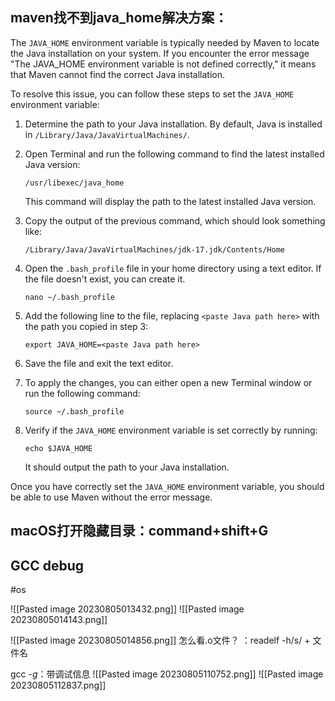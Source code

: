 
## maven找不到java_home解决方案：

The `JAVA_HOME` environment variable is typically needed by Maven to locate the Java installation on your system. If you encounter the error message "The JAVA_HOME environment variable is not defined correctly," it means that Maven cannot find the correct Java installation.

To resolve this issue, you can follow these steps to set the `JAVA_HOME` environment variable:

1. Determine the path to your Java installation. By default, Java is installed in `/Library/Java/JavaVirtualMachines/`.

2. Open Terminal and run the following command to find the latest installed Java version:

   ```
   /usr/libexec/java_home
   ```

   This command will display the path to the latest installed Java version.

3. Copy the output of the previous command, which should look something like:

   ```
   /Library/Java/JavaVirtualMachines/jdk-17.jdk/Contents/Home
   ```

4. Open the `.bash_profile` file in your home directory using a text editor. If the file doesn't exist, you can create it.

   ```
   nano ~/.bash_profile
   ```

5. Add the following line to the file, replacing `<paste Java path here>` with the path you copied in step 3:

   ```
   export JAVA_HOME=<paste Java path here>
   ```

6. Save the file and exit the text editor.

7. To apply the changes, you can either open a new Terminal window or run the following command:

   ```
   source ~/.bash_profile
   ```

8. Verify if the `JAVA_HOME` environment variable is set correctly by running:

   ```
   echo $JAVA_HOME
   ```

   It should output the path to your Java installation.

Once you have correctly set the `JAVA_HOME` environment variable, you should be able to use Maven without the error message.

## macOS打开隐藏目录：command+shift+G 

## GCC debug
#os

![[Pasted image 20230805013432.png]] 
![[Pasted image 20230805014143.png]]

![[Pasted image 20230805014856.png]]
怎么看.o文件？
	：readelf -h/s/ + 文件名

gcc  _-g_：带调试信息
![[Pasted image 20230805110752.png]]
![[Pasted image 20230805112837.png]]
